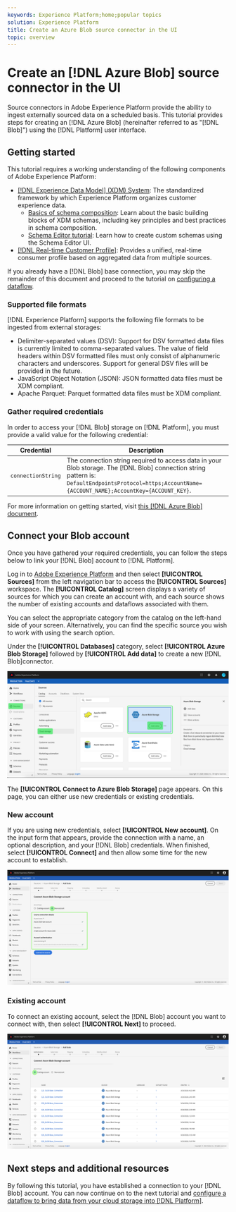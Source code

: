 ```yaml
---
keywords: Experience Platform;home;popular topics
solution: Experience Platform
title: Create an Azure Blob source connector in the UI
topic: overview
---
```


# Create an [!DNL Azure Blob] source connector in the UI

Source connectors in Adobe Experience Platform provide the ability to ingest externally sourced data on a scheduled basis. This tutorial provides steps for creating an [!DNL Azure Blob] (hereinafter referred to as "[!DNL Blob]") using the [!DNL Platform] user interface.

## Getting started

This tutorial requires a working understanding of the following components of Adobe Experience Platform:

-   [[!DNL Experience Data Model] (XDM) System](../../../../../xdm/home.md): The standardized framework by which Experience Platform organizes customer experience data.
    -   [Basics of schema composition](../../../../../xdm/schema/composition.md): Learn about the basic building blocks of XDM schemas, including key principles and best practices in schema composition.
    -   [Schema Editor tutorial](../../../../../xdm/tutorials/create-schema-ui.md): Learn how to create custom schemas using the Schema Editor UI.
-   [[!DNL Real-time Customer Profile]](../../../../../profile/home.md): Provides a unified, real-time consumer profile based on aggregated data from multiple sources.

If you already have a [!DNL Blob] base connection, you may skip the remainder of this document and proceed to the tutorial on [configuring a dataflow](../../dataflow/batch/cloud-storage.md).

### Supported file formats

[!DNL Experience Platform] supports the following file formats to be ingested from external storages:

-   Delimiter-separated values (DSV): Support for DSV formatted data files is currently limited to comma-separated values. The value of field headers within DSV formatted files must only consist of alphanumeric characters and underscores. Support for general DSV files will be provided in the future.
-   JavaScript Object Notation (JSON): JSON formatted data files must be XDM compliant.
-   Apache Parquet: Parquet formatted data files must be XDM compliant.

### Gather required credentials

In order to access your [!DNL Blob] storage on [!DNL Platform], you must provide a valid value for the following credential:

| Credential | Description |
| ---------- | ----------- |
| `connectionString` | The connection string required to access data in your Blob storage. The [!DNL Blob] connection string pattern is: `DefaultEndpointsProtocol=https;AccountName={ACCOUNT_NAME};AccountKey={ACCOUNT_KEY}`. |

For more information on getting started, visit [this [!DNL Azure Blob] document](https://docs.microsoft.com/en-us/azure/storage/common/storage-configure-connection-string).

## Connect your Blob account

Once you have gathered your required credentials, you can follow the steps below to link your [!DNL Blob] account to [!DNL Platform].

Log in to [Adobe Experience Platform](https://platform.adobe.com) and then select **[!UICONTROL Sources]** from the left navigation bar to access the **[!UICONTROL Sources]** workspace. The **[!UICONTROL Catalog]** screen displays a variety of sources for which you can create an account with, and each source shows the number of existing accounts and dataflows associated with them.

You can select the appropriate category from the catalog on the left-hand side of your screen. Alternatively, you can find the specific source you wish to work with using the search option.

Under the **[!UICONTROL Databases]** category, select **[!UICONTROL Azure Blob Storage]** followed by **[!UICONTROL Add data]** to create a new [!DNL Blob]connector.

![catalog](../../../../images/tutorials/create/blob/catalog.png)

The **[!UICONTROL Connect to Azure Blob Storage]** page appears. On this page, you can either use new credentials or existing credentials.

### New account

If you are using new credentials, select **[!UICONTROL New account]**. On the input form that appears, provide the connection with a name, an optional description, and your [!DNL Blob] credentials. When finished, select **[!UICONTROL Connect]** and then allow some time for the new account to establish.

![connect](../../../../images/tutorials/create/blob/new.png)

### Existing account

To connect an existing account, select the [!DNL Blob] account you want to connect with, then select **[!UICONTROL Next]** to proceed.

![existing](../../../../images/tutorials/create/blob/existing.png)

## Next steps and additional resources

By following this tutorial, you have established a connection to your [!DNL Blob] account. You can now continue on to the next tutorial and [configure a dataflow to bring data from your cloud storage into [!DNL Platform]](../../dataflow/batch/cloud-storage.md).